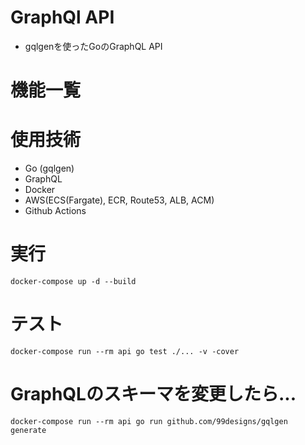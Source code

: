 # GraphQl API
- gqlgenを使ったGoのGraphQL API

# 機能一覧


# 使用技術
- Go (gqlgen)
- GraphQL
- Docker
- AWS(ECS(Fargate), ECR, Route53, ALB, ACM)
- Github Actions

# 実行
```shell
docker-compose up -d --build
```

# テスト
```shell
docker-compose run --rm api go test ./... -v -cover
```

# GraphQLのスキーマを変更したら...
```shell
docker-compose run --rm api go run github.com/99designs/gqlgen generate
```